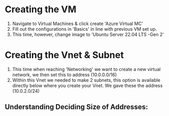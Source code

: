 # Creating the VM

1. Navigate to Virtual Machines & click create 'Azure Virtual MC'
2. Fill out the configurations in 'Basics' in line with previous VM set up.
3. This time, however, change image to 'Ubuntu Server 22.04 LTS -Gen 2'

# Creating the Vnet & Subnet

1. This time when reaching 'Networking' we want to create a new virtual network, we then set this to address (10.0.0.0/16)
2. Within this Vnet we needed to make 2 subnets, this option is available directly below where you create your Vnet. We gave these the address (10.0.2.0/24)

## Understanding Deciding Size of Addresses:





###